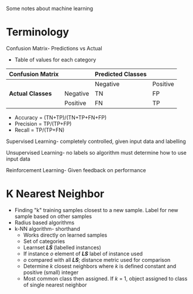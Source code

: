 Some notes about machine learning

# Terminology
Confusion Matrix- Predictions vs Actual
  * Table of values for each category
  
  
  
Confusion Matrix |                 |Predicted Classes |                 |
-------------------|----------|-------------------|----------
                               |                  | Negative              | Positive 
**Actual Classes**| Negative |       TN                   |         FP
                               |Positive    | FN                          |      TP

  * Accuracy = (TN+TP)/(TN+TP+FN+FP)
  * Precision = TP/(TP+FP)
  * Recall = TP/(TP+FN)
  
Supervised Learning- completely controlled, given input data and labelling

Unsupervised Learning- no labels so algorithm must determine how to use input data

Reinforcement Learning- Given feedback on performance

# K Nearest Neighbor
  * Finding "k" training samples closest to a new sample. Label for new sample based on other samples
  * Radius based algorithms
  * k-NN algorithm- shorthand
    * Works directly on learned samples
    * Set of categories
    * Learnset ***LS*** (labelled instances)
    * If instance *o* element of ***LS*** label of instance used
    *  *o* compared with all ***LS***; distance metric used for comparison
    * Determine *k* closest neighbors where *k* is defined constant and positive (small) integer
    * Most common class then assigned. If *k* = 1, object assigned to class of single nearest neighbor
     
